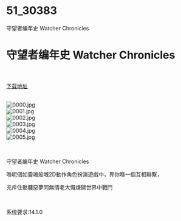 # 51_30383
守望者编年史 Watcher Chronicles
# 守望者编年史 Watcher Chronicles
 <br/></br>
[下载地址](https://www.switch520.cc/article/30383 "下载地址")
<br/></br>

<p><img title="0000.jpg" src="https://www.switch520.cc/muke_img/2022_04_28_7608f9882d974.jpg" alt="0000.jpg"><br>
<img title="0001.jpg" src="https://www.switch520.cc/muke_img/2022_04_28_4048dfaaa825a.jpg" alt="0001.jpg"><br>
<img title="0002.jpg" src="https://www.switch520.cc/muke_img/2022_04_28_6547ec92e4f52.jpg" alt="0002.jpg"><br>
<img title="0003.jpg" src="https://www.switch520.cc/muke_img/2022_04_28_c2ba408d6a479.jpg" alt="0003.jpg"><br>
<img title="0004.jpg" src="https://www.switch520.cc/muke_img/2022_04_28_a6d095fb31696.jpg" alt="0004.jpg"><br>
<img title="0005.jpg" src="https://www.switch520.cc/muke_img/2022_04_28_db376c07d59b4.jpg" alt="0005.jpg"></p>
<p>&nbsp;</p>
<p>守望者编年史 Watcher Chronicles</p>
<p>喺呢個如靈魂般嘅2D動作角色扮演遊戲中，畀你喺一個互相聯繫，</p>
<p>充斥住骷髏惡夢同無情老大慨煉獄世界中戰鬥</p>
<p>&nbsp;</p>
<p>系统要求:14.1.0</p>



